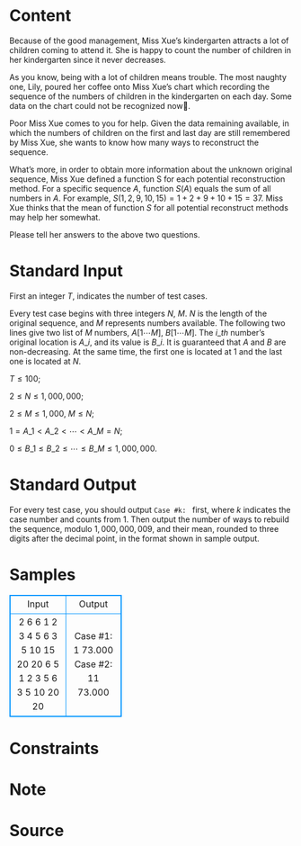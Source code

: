 
# Content

Because of the good management, Miss Xue’s kindergarten attracts a lot of children coming to attend it. She is happy to count the number of children in her kindergarten since it never decreases.

As you know, being with a lot of children means trouble. The most naughty one, Lily, poured her coffee onto Miss Xue’s chart which recording the sequence of the numbers of children in the kindergarten on each day. Some data on the chart could not be recognized now.

Poor Miss Xue comes to you for help. Given the data remaining available, in which the numbers of children on the first and last day are still remembered by Miss Xue, she wants to know how many ways to reconstruct the sequence.

What’s more, in order to obtain more information about the unknown original sequence, Miss Xue defined a function S for each potential reconstruction method. For a specific sequence $A$, function $S(A)$ equals the sum of all numbers in $A$. For example, $S(1,2,9,10,15) = 1+2+9+10+15 = 37$. Miss Xue thinks that the mean of function $S$ for all potential reconstruct methods may help her somewhat. 

Please tell her answers to the above two questions.

# Standard Input

First an integer $T$, indicates the number of test cases.

Every test case begins with three integers $N$, $M$. $N$ is the length of the original sequence, and $M$ represents numbers available. The following two lines give two list of $M$ numbers, $A[1\cdots M]$, $B[1\cdots M]$. The $i\_{th}$ number’s original location is $A\_i$, and its value is $B\_i$. It is guaranteed that $A$ and $B$ are non-decreasing. At the same time, the first one is located at 1 and the last one is located at $N$.

$T \leq 100$;

$2 \leq N \leq 1,000,000$;

$2 \leq M \leq 1,000$, $M \leq N$;

$1 = A\_1 < A\_2 < \cdots < A\_M = N$;

$0 \leq B\_1 \leq B\_2 \leq \cdots \leq B\_M \leq 1,000,000$.

# Standard Output

For every test case, you should output `Case #k: ` first, where $k$ indicates the case number and counts from $1$. Then output the number of ways to rebuild the sequence, modulo $1,000,000,009$, and their mean, rounded to three digits after the decimal point, in the format shown in sample output.

# Samples

<style>
        table,table tr th, table tr td { border:1px solid #0094ff; }
        table { width: 200px; min-height: 25px; line-height: 25px; text-align: center; border-collapse: collapse;}   
    </style>
<table>
	<tr>
		<td>Input</td>
		<td>Output</td>
	</tr>
<tr><td>2
6 6
1 2 3 4 5 6
3 5 10 15 20 20
6 5
1 2 3 5 6
3 5 10 20 20</td><td>Case #1: 1 73.000
Case #2: 11 73.000</td></tr></table>


# Constraints



# Note



# Source


